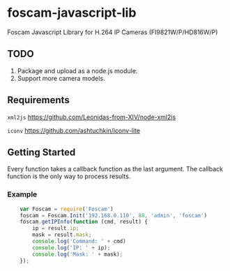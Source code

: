 foscam-javascript-lib
=====================

Foscam Javascript Library for H.264 IP Cameras (FI9821W/P/HD816W/P)

TODO
----
1. Package and upload as a node.js module.
2. Support more camera models.

Requirements
------------
``xml2js`` https://github.com/Leonidas-from-XIV/node-xml2js

``iconv`` https://github.com/ashtuchkin/iconv-lite

Getting Started
---------------
Every function takes a callback function as the last argument.
The callback function is the only way to process results.

### Example
```javascript
    var Foscam = require('Foscam')
    foscam = Foscam.Init('192.168.0.110', 88, 'admin', 'foscam')
    foscam.getIPInfo(function (cmd, result) {
        ip = result.ip;
        mask = result.mask;
        console.log('Command: ' + cmd)
        console.log('IP: ' + ip);
        console.log('Mask: ' + mask);
    });
```
